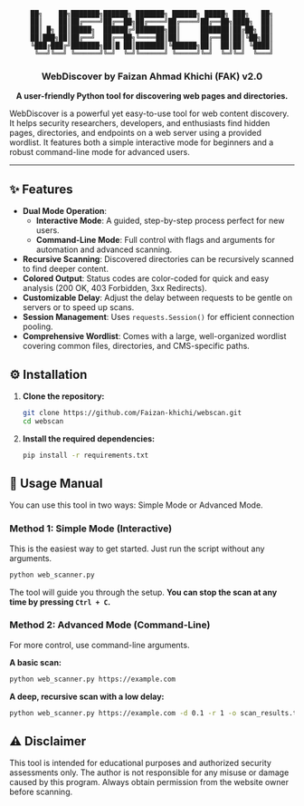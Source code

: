 <div align="center">

```
██╗    ██╗███████╗██████╗ ███████╗ ██████╗ █████╗ ███╗   ██╗
██║    ██║██╔════╝██╔══██╗██╔════╝██╔════╝██╔══██╗████╗  ██║
██║ █╗ ██║█████╗  ██████╔╝███████╗██║     ███████║██╔██╗ ██║
██║███╗██║██╔══╝  ██╔══██╗╚════██║██║     ██╔══██║██║╚██╗██║
╚███╔███╔╝███████╗██║█ ██║███████║╚██████╗██║  ██║██║ ╚████║
 ╚══╝╚══╝ ╚══════╝╚═╝  ╚═╝╚══════╝ ╚═════╝╚═╝  ╚═╝╚═╝  ╚═══╝
```
### WebDiscover by Faizan Ahmad Khichi (FAK) v2.0
**A user-friendly Python tool for discovering web pages and directories.**

</div>

WebDiscover is a powerful yet easy-to-use tool for web content discovery. It helps security researchers, developers, and enthusiasts find hidden pages, directories, and endpoints on a web server using a provided wordlist. It features both a simple interactive mode for beginners and a robust command-line mode for advanced users.

---

## ✨ Features

-   **Dual Mode Operation**:
    -   **Interactive Mode**: A guided, step-by-step process perfect for new users.
    -   **Command-Line Mode**: Full control with flags and arguments for automation and advanced scanning.
-   **Recursive Scanning**: Discovered directories can be recursively scanned to find deeper content.
-   **Colored Output**: Status codes are color-coded for quick and easy analysis (200 OK, 403 Forbidden, 3xx Redirects).
-   **Customizable Delay**: Adjust the delay between requests to be gentle on servers or to speed up scans.
-   **Session Management**: Uses `requests.Session()` for efficient connection pooling.
-   **Comprehensive Wordlist**: Comes with a large, well-organized wordlist covering common files, directories, and CMS-specific paths.

## ⚙️ Installation

1.  **Clone the repository:**
    ```sh
    git clone https://github.com/Faizan-khichi/webscan.git
    cd webscan
    ```

2.  **Install the required dependencies:**
    ```sh
    pip install -r requirements.txt
    ```

## 🚀 Usage Manual

You can use this tool in two ways: Simple Mode or Advanced Mode.

### Method 1: Simple Mode (Interactive)
This is the easiest way to get started. Just run the script without any arguments.

```sh
python web_scanner.py
```
The tool will guide you through the setup. **You can stop the scan at any time by pressing `Ctrl + C`.**

### Method 2: Advanced Mode (Command-Line)
For more control, use command-line arguments.

**A basic scan:**
```sh
python web_scanner.py https://example.com
```

**A deep, recursive scan with a low delay:**
```sh
python web_scanner.py https://example.com -d 0.1 -r 1 -o scan_results.txt
```

## ⚠️ Disclaimer

This tool is intended for educational purposes and authorized security assessments only. The author is not responsible for any misuse or damage caused by this program. Always obtain permission from the website owner before scanning.
